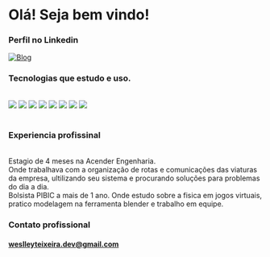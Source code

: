 #  Olá! Seja bem vindo! 

### Perfil no Linkedin
[![Blog](https://img.shields.io/badge/LinkedIn-0077B5?style=for-the-badge&logo=linkedin&logoColor=white)](https://www.linkedin.com/public-profile/settings?trk=d_flagship3_profile_self_view_public_profile&lipi=urn%3Ali%3Apage%3Ad_flagship3_profile_self_edit_contact_info%3BajIS%2BlhbT9WSr7G5NpBPmg%3D%3D)


### Tecnologias que estudo e uso.
 <div style = "display: inline_black"><br/>
  <img aling="center' alt="Html5" src="https://img.shields.io/badge/HTML5-E34F26?style=for-the-badge&logo=html5&logoColor=white"/>
  <img aling="center' alt="CSS3" src="https://img.shields.io/badge/CSS3-1572B6?style=for-the-badge&logo=css3&logoColor=white"/>
  <img aling="center' alt="JavaScript" src="https://img.shields.io/badge/JavaScript-F7DF1E?style=for-the-badge&logo=javascript&logoColor=white"/>
  <img aling="center' alt="TypeScript" src="https://img.shields.io/badge/TypeScript-007ACC?style=for-the-badge&logo=typescript&logoColor=white"/>
  <img aling="center' alt="React" src="https://img.shields.io/badge/React-20232A?style=for-the-badge&logo=react&logoColor=white"/>
  <img aling="center' alt="ReactNative" src="https://img.shields.io/badge/React_Native-20232A?style=for-the-badge&logo=react&logoColor=white"/>
  <img aling="center' alt="Java" src="https://img.shields.io/badge/Java-ED8B00?style=for-the-badge&logo=java&logoColor=white"/>
  <img aling="center' alt="SQL" src="https://img.shields.io/badge/MySQL-00000F?style=for-the-badge&logo=mysql&logoColor=white"/>
 </div><br/>
                     
 ### Experiencia profissinal
 <br/>
 Estagio de 4 meses na Acender Engenharia.<br/>
 Onde trabalhava com a organização de rotas e comunicações das viaturas da empresa, ultilizando seu sistema e procurando soluções para problemas do dia a      dia. <br/>
 Bolsista PIBIC a mais de 1 ano.
 Onde estudo sobre a fisica em jogos virtuais, pratico modelagem na ferramenta blender e trabalho em equipe.
        
                     
 ### Contato profissional
 #### weslleyteixeira.dev@gmail.com
